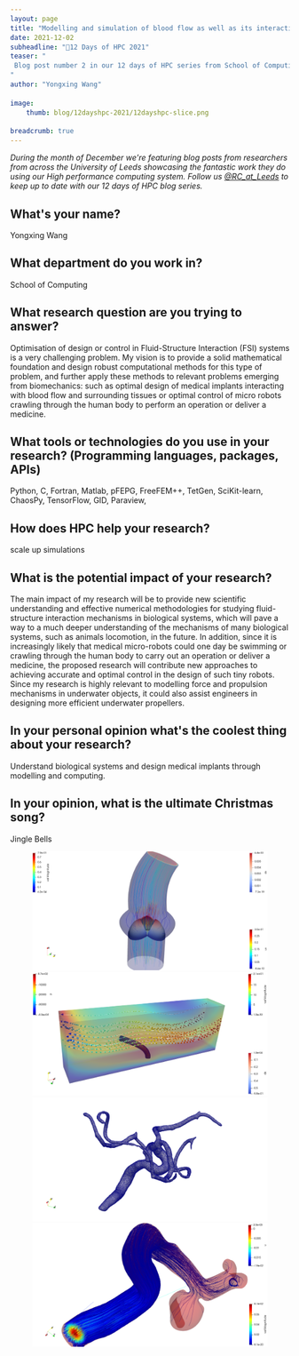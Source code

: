 ```yaml
---
layout: page
title: "Modelling and simulation of blood flow as well as its interaction with surrounding tissues and medical implants"
date: 2021-12-02
subheadline: "🎄12 Days of HPC 2021"
teaser: "
 Blog post number 2 in our 12 days of HPC series from School of Computing!
"
author: "Yongxing Wang"

image:
    thumb: blog/12dayshpc-2021/12dayshpc-slice.png

breadcrumb: true
---
```


_During the month of December we're featuring blog posts from researchers from across the University of Leeds showcasing the fantastic work they do using our High performance computing system. Follow us [@RC_at_Leeds](https://twitter.com/RC_at_leeds) to keep up to date with our 12 days of HPC blog series._

## What's your name?

Yongxing Wang

## What department do you work in?

School of Computing

## What research question are you trying to answer?

Optimisation of design or control in Fluid-Structure Interaction (FSI) systems is a very challenging problem. My vision is to provide a solid mathematical foundation and design robust computational methods for this type of problem, and further apply these methods to relevant problems emerging from biomechanics: such as optimal design of medical implants interacting with blood flow and surrounding tissues or optimal control of micro robots crawling through the human body to perform an operation or deliver a medicine.

## What tools or technologies do you use in your research? (Programming languages, packages, APIs)

Python, C, Fortran, Matlab, pFEPG, FreeFEM++, TetGen, SciKit-learn, ChaosPy, TensorFlow, GID, Paraview, 

## How does HPC help your research?

scale up simulations

## What is the potential impact of your research?

The main impact of my research will be to provide new scientific understanding and effective numerical methodologies for studying fluid-structure interaction mechanisms in biological systems, which will pave a way to a much deeper understanding of the mechanisms of many biological systems, such as animals locomotion, in the future. In addition, since it is increasingly likely that medical micro-robots could one day be swimming or crawling through the human body to carry out an operation or deliver a medicine, the proposed research will contribute new approaches to achieving accurate and optimal control in the design of such tiny robots. Since my research is highly relevant to modelling force and propulsion mechanisms in underwater objects, it could also assist engineers in designing more efficient underwater propellers.

## In your personal opinion what's the coolest thing about your research?

Understand biological systems and design medical implants through modelling and computing.



## In your opinion, what is the ultimate Christmas song?

Jingle Bells






  


<figure>
<div class='column'>


  <div class='row'>
    <img src="/images/blog/12dayshpc-2021/valve_opening3d_Wang_Yongxing.png"
    alt="" />
    
  </div>


  <div class='row'>
    <img src="/images/blog/12dayshpc-2021/oscillating_cylinder_Wang_Yongxing.png"
    alt="" />
    
  </div>


  <div class='row'>
    <img src="/images/blog/12dayshpc-2021/vessel_meshing_Wang_Yongxing.png"
    alt="" />
    
  </div>


  <div class='row'>
    <img src="/images/blog/12dayshpc-2021/bood_flow_aneurysm_Wang_Yongxing.png"
    alt="" />
    
  </div>

</div>

</figure>

